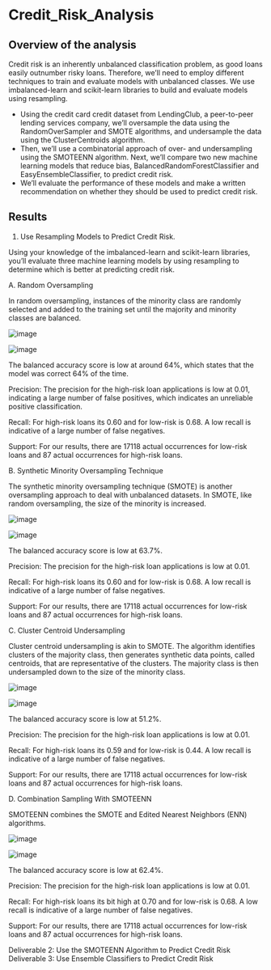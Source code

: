 # Credit_Risk_Analysis

## Overview of the analysis

Credit risk is an inherently unbalanced classification problem, as good loans easily outnumber risky loans. Therefore, we’ll need to employ different techniques to train and evaluate models with unbalanced classes. We use imbalanced-learn and scikit-learn libraries to build and evaluate models using resampling.

* Using the credit card credit dataset from LendingClub, a peer-to-peer lending services company, we’ll oversample the data using the RandomOverSampler and SMOTE algorithms, and undersample the data using the ClusterCentroids algorithm. 
* Then, we’ll use a combinatorial approach of over- and undersampling using the SMOTEENN algorithm. Next, we’ll compare two new machine learning models that reduce bias,
BalancedRandomForestClassifier and EasyEnsembleClassifier, to predict credit risk. 
* We’ll evaluate the performance of these models and make a written recommendation on whether they should be used to predict credit risk.

## Results

1. Use Resampling Models to Predict Credit Risk.

Using your knowledge of the imbalanced-learn and scikit-learn libraries, you’ll evaluate three machine learning models by using resampling to determine which is better at predicting credit risk.

A. Random Oversampling

In random oversampling, instances of the minority class are randomly selected and added to the training set until the majority and minority classes are balanced.

![image](https://user-images.githubusercontent.com/111020934/206120634-a4e23de6-6a6b-4604-990d-713e74f32d8b.png)

![image](https://user-images.githubusercontent.com/111020934/206120702-20d91071-a4db-45f3-901d-832b10d6d939.png)

The balanced accuracy score is low at around 64%, which states that the model was correct 64% of the time.

Precision: The precision for the high-risk loan applications is low at 0.01, indicating a large number of false positives, which indicates an unreliable positive classification.

Recall:  For high-risk loans its 0.60 and for low-risk is 0.68. A low recall is indicative of a large number of false negatives.

Support: For our results, there are 17118 actual occurrences for low-risk loans and 87 actual occurrences for high-risk loans.

B. Synthetic Minority Oversampling Technique

The synthetic minority oversampling technique (SMOTE) is another oversampling approach to deal with unbalanced datasets. In SMOTE, like random oversampling, the size of the minority is increased.

![image](https://user-images.githubusercontent.com/111020934/206322763-25640125-3afc-46e2-aa6c-a5a8732a6eec.png)

![image](https://user-images.githubusercontent.com/111020934/206322818-fe69020e-da67-46d3-af89-6f1dc24f8347.png)

The balanced accuracy score is low at 63.7%.

Precision: The precision for the high-risk loan applications is low at 0.01.

Recall:  For high-risk loans its 0.60 and for low-risk is 0.68. A low recall is indicative of a large number of false negatives.

Support: For our results, there are 17118 actual occurrences for low-risk loans and 87 actual occurrences for high-risk loans.

C. Cluster Centroid Undersampling

Cluster centroid undersampling is akin to SMOTE. The algorithm identifies clusters of the majority class, then generates synthetic data points, called centroids, that are representative of the clusters. The majority class is then undersampled down to the size of the minority class.

![image](https://user-images.githubusercontent.com/111020934/206323988-3dbd95bc-4b57-4df1-9618-e3fc18e71e8e.png)

![image](https://user-images.githubusercontent.com/111020934/206324051-16793188-08e7-4b06-9a61-8e9c5f922e82.png)

The balanced accuracy score is low at 51.2%.

Precision: The precision for the high-risk loan applications is low at 0.01.

Recall:  For high-risk loans its 0.59 and for low-risk is 0.44. A low recall is indicative of a large number of false negatives.

Support: For our results, there are 17118 actual occurrences for low-risk loans and 87 actual occurrences for high-risk loans.

D. Combination Sampling With SMOTEENN

SMOTEENN combines the SMOTE and Edited Nearest Neighbors (ENN) algorithms. 

![image](https://user-images.githubusercontent.com/111020934/206324594-a9e62b31-e86a-4c8f-b53e-5af1465177b2.png)

![image](https://user-images.githubusercontent.com/111020934/206324674-906b7e40-7a26-4860-a47e-ca4132d8edca.png)

The balanced accuracy score is low at 62.4%.

Precision: The precision for the high-risk loan applications is low at 0.01.

Recall:  For high-risk loans its bit high at 0.70 and for low-risk is 0.68. A low recall is indicative of a large number of false negatives.

Support: For our results, there are 17118 actual occurrences for low-risk loans and 87 actual occurrences for high-risk loans.


Deliverable 2: Use the SMOTEENN Algorithm to Predict Credit Risk
Deliverable 3: Use Ensemble Classifiers to Predict Credit Risk
